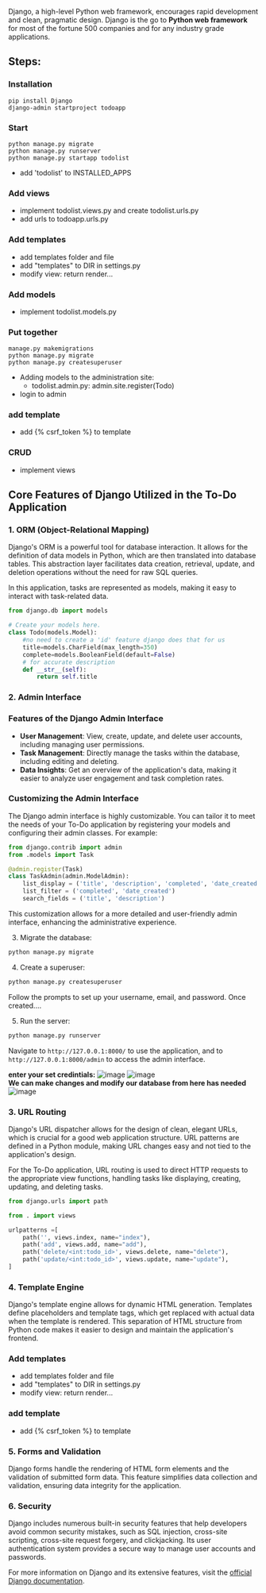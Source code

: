 Django, a high-level Python web framework, encourages rapid development and clean, pragmatic design. Django is the go to **Python web framework** for most of the fortune 500 companies and for any industry grade applications.

## Steps:

### Installation

```console
pip install Django
django-admin startproject todoapp
```

### Start

```console
python manage.py migrate
python manage.py runserver
python manage.py startapp todolist
```

- add 'todolist' to INSTALLED_APPS

### Add views
- implement todolist.views.py and create todolist.urls.py
- add urls to todoapp.urls.py

### Add templates
- add templates folder and file
- add "templates" to DIR in settings.py
- modify view: return render...

### Add models
- implement todolist.models.py

### Put together
```console
manage.py makemigrations
python manage.py migrate
python manage.py createsuperuser
```

- Adding models to the administration site:
    - todolist.admin.py: admin.site.register(Todo)
- login to admin

### add template
- add {% csrf_token %} to template

### CRUD
- implement views


## Core Features of Django Utilized in the To-Do Application

### 1. ORM (Object-Relational Mapping)

Django's ORM is a powerful tool for database interaction. It allows for the definition of data models in Python, which are then translated into database tables. This abstraction layer facilitates data creation, retrieval, update, and deletion operations without the need for raw SQL queries.

In this application, tasks are represented as models, making it easy to interact with task-related data.

```python
from django.db import models

# Create your models here.
class Todo(models.Model):
    #no need to create a 'id' feature django does that for us
    title=models.CharField(max_length=350)
    complete=models.BooleanField(default=False)
    # for accurate description
    def __str__(self):
        return self.title
```

### 2. Admin Interface

### Features of the Django Admin Interface

- **User Management**: View, create, update, and delete user accounts, including managing user permissions.
- **Task Management**: Directly manage the tasks within the database, including editing and deleting.
- **Data Insights**: Get an overview of the application's data, making it easier to analyze user engagement and task completion rates.

### Customizing the Admin Interface 

The Django admin interface is highly customizable. You can tailor it to meet the needs of your To-Do application by registering your models and configuring their admin classes. For example:

```python
from django.contrib import admin
from .models import Task

@admin.register(Task)
class TaskAdmin(admin.ModelAdmin):
    list_display = ('title', 'description', 'completed', 'date_created')
    list_filter = ('completed', 'date_created')
    search_fields = ('title', 'description')
```

This customization allows for a more detailed and user-friendly admin interface, enhancing the administrative experience.

3. Migrate the database:

```bash
python manage.py migrate
```

4. Create a superuser:

```bash
python manage.py createsuperuser
```

Follow the prompts to set up your username, email, and password. Once created....

5. Run the server:

```bash
python manage.py runserver
```

Navigate to `http://127.0.0.1:8000/` to use the application, and to `http://127.0.0.1:8000/admin` to access the admin interface.

**enter your set credintials:**
![image](https://github.com/KarthikGowdaRamakrishna/flaskVfastapiVdjango-/assets/144963620/3d03fc5c-2971-4da3-8263-34d8671d1d2f)
![image](https://github.com/KarthikGowdaRamakrishna/flaskVfastapiVdjango-/assets/144963620/01173891-e97d-445e-a773-856cec0e6ed5)</br>
**We can make changes and modify our database from here has needed**
![image](https://github.com/KarthikGowdaRamakrishna/flaskVfastapiVdjango-/assets/144963620/b9e5c1f5-2a24-44ee-a0f4-1e41d8fda6d0)



### 3. URL Routing

Django's URL dispatcher allows for the design of clean, elegant URLs, which is crucial for a good web application structure. URL patterns are defined in a Python module, making URL changes easy and not tied to the application's design.

For the To-Do application, URL routing is used to direct HTTP requests to the appropriate view functions, handling tasks like displaying, creating, updating, and deleting tasks.

```python
from django.urls import path

from . import views

urlpatterns =[
    path('', views.index, name="index"),
    path('add', views.add, name="add"),
    path('delete/<int:todo_id>', views.delete, name="delete"),
    path('update/<int:todo_id>', views.update, name="update"),
]
```

### 4. Template Engine

Django's template engine allows for dynamic HTML generation. Templates define placeholders and template tags, which get replaced with actual data when the template is rendered. This separation of HTML structure from Python code makes it easier to design and maintain the application's frontend.

### Add templates
- add templates folder and file
- add "templates" to DIR in settings.py
- modify view: return render...

### add template
- add {% csrf_token %} to template


### 5. Forms and Validation

Django forms handle the rendering of HTML form elements and the validation of submitted form data. This feature simplifies data collection and validation, ensuring data integrity for the application.


### 6. Security

Django includes numerous built-in security features that help developers avoid common security mistakes, such as SQL injection, cross-site scripting, cross-site request forgery, and clickjacking. Its user authentication system provides a secure way to manage user accounts and passwords.

For more information on Django and its extensive features, visit the [official Django documentation](https://docs.djangoproject.com/en/stable/).


